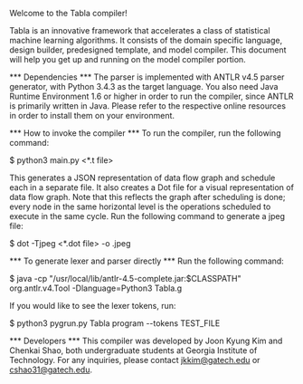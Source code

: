 Welcome to the Tabla compiler!

Tabla is an innovative framework that accelerates a class of statistical machine learning algorithms. It consists of the domain specific language, design builder, predesigned template, and model compiler. This document will help you get up and running on the model compiler portion.


*** Dependencies ***
The parser is implemented with ANTLR v4.5 parser generator, with Python 3.4.3 as the target language. You also need Java Runtime Environment 1.6 or higher in order to run the compiler, since ANTLR is primarily written in Java. Please refer to the respective online resources in order to install them on your environment.


*** How to invoke the compiler ***
To run the compiler, run the following command:

$ python3 main.py <*.t file>

This generates a JSON representation of data flow graph and schedule each in a separate file. It also creates a Dot file for a visual representation of data flow graph. Note that this reflects the graph after scheduling is done; every node in the same horizontal level is the operations scheduled to execute in the same cycle. Run the following command to generate a jpeg file:

$ dot -Tjpeg <*.dot file> -o <filename>.jpeg


*** To generate lexer and parser directly ***
Run the following command:

$ java -cp "/usr/local/lib/antlr-4.5-complete.jar:$CLASSPATH" org.antlr.v4.Tool -Dlanguage=Python3 Tabla.g

If you would like to see the lexer tokens, run:

$ python3 pygrun.py Tabla program --tokens TEST_FILE


*** Developers ***
This compiler was developed by Joon Kyung Kim and Chenkai Shao, both undergraduate students at Georgia Institute of Technology. For any inquiries, please contact jkkim@gatech.edu or cshao31@gatech.edu.